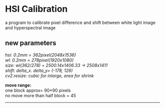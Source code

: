 # HSI Calibration

a program to calibrate pixel difference and shift between white light image and hyperspectral image

## new parameters

*hsi: 0.2mm = 362pixel(2048x1536)*\
*wl: 0.2mm = 278pixel(1920x1080)\
*size: wl*(362/278) = 2500.14x1406.33 -> 2508x1411*\
*shift: delta_x. delta_y= (-178, 126)*\
*cv2.resize: cubic for inlarge, area for shrink*

**move range:**\
one block approx= 90*90 pixels\
no move more than half block = 45

****
